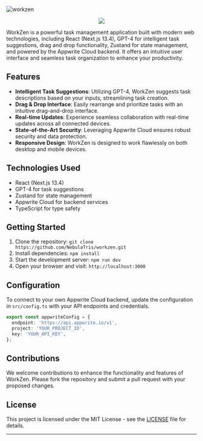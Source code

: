 
![workzen](https://github.com/NebulaTris/workzen/assets/94922914/a6deee42-0701-4d68-8c5c-5ffa4a6bd735)
<p align="center">
<img src="https://img.shields.io/badge/Project%20Status-WIP-blue.svg"></img>
</p>

WorkZen is a powerful task management application built with modern web technologies, including React (Next.js 13.4), GPT-4 for intelligent task suggestions, drag and drop functionality, Zustand for state management, and powered by the Appwrite Cloud backend. It offers an intuitive user interface and seamless task organization to enhance your productivity.

## Features

- **Intelligent Task Suggestions**: Utilizing GPT-4, WorkZen suggests task descriptions based on your inputs, streamlining task creation.
- **Drag & Drop Interface**: Easily rearrange and prioritize tasks with an intuitive drag-and-drop interface.
- **Real-time Updates**: Experience seamless collaboration with real-time updates across all connected devices.
- **State-of-the-Art Security**: Leveraging Appwrite Cloud ensures robust security and data protection.
- **Responsive Design**: WorkZen is designed to work flawlessly on both desktop and mobile devices.

## Technologies Used

- React (Next.js 13.4)
- GPT-4 for task suggestions
- Zustand for state management
- Appwrite Cloud for backend services
- TypeScript for type safety

## Getting Started

1. Clone the repository: `git clone https://github.com/NebulaTris/workzen.git`
2. Install dependencies: `npm install`
3. Start the development server: `npm run dev`
4. Open your browser and visit: `http://localhost:3000`

## Configuration

To connect to your own Appwrite Cloud backend, update the configuration in `src/config.ts` with your API endpoints and credentials.

```typescript
export const appwriteConfig = {
  endpoint: 'https://api.appwrite.io/v1',
  project: 'YOUR_PROJECT_ID',
  key: 'YOUR_API_KEY',
};
```

## Contributions

We welcome contributions to enhance the functionality and features of WorkZen. Please fork the repository and submit a pull request with your proposed changes.

## License

This project is licensed under the MIT License - see the [LICENSE](LICENSE) file for details.

---
